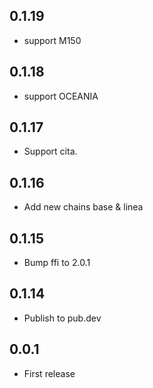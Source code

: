 ## 0.1.19

- support M150

## 0.1.18

- support OCEANIA

## 0.1.17

- Support cita.

## 0.1.16

* Add new chains base & linea
## 0.1.15

* Bump ffi to 2.0.1
## 0.1.14

* Publish to pub.dev
## 0.0.1

* First release
